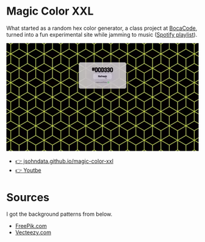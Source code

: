 # Magic Color XXL
What started as a random hex color generator, a class project at [BocaCode](https://bocacode.com), turned into a fun experimental site while jamming to music ([Spotify playlist](https://open.spotify.com/playlist/4RuO5yX4bziAqTYEc3EM4w?si=6ffa673a347848ad)).

![Preview of Site](./images/readme.webp)

* [👉 jsohndata.github.io/magic-color-xxl](https://jsohndata.github.io/magic-color-xxl/)
* [👉 Youtbe](https://www.youtube.com/watch?v=fIWf74r5cnE)

# Sources
I got the background patterns from below.
* [FreePik.com](https://www.freepik.com/free-photos-vectors/seamless-pattern)
* [Vecteezy.com](https://www.vecteezy.com/png/1209782-square-pattern)